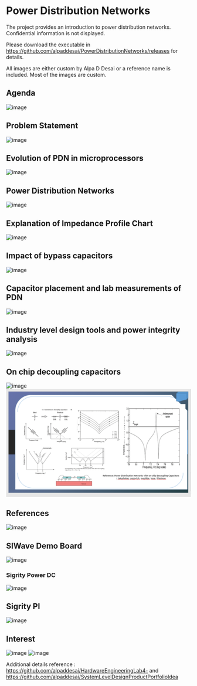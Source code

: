 # Power Distribution Networks

The project provides an introduction to power distribution networks. Confidential information is not displayed. 

Please download the executable in https://github.com/alpaddesai/PowerDistributionNetworks/releases for details. 

All images are either custom by Alpa D Desai or a reference name is included. Most of the images are custom.

## Agenda
![image](Agenda.png)

## Problem Statement
![image](ProblemStatement.png)

## Evolution of PDN in microprocessors
![image](EvolutionImpedancePDN.png)

## Power Distribution Networks
![image](PowerDistributionNetworks.png)

## Explanation of Impedance Profile Chart
![image](ImpedanceProfileChart.png)

## Impact of bypass capacitors
![image](ImpactOfBypassCapacitors.png)

## Capacitor placement and lab measurements of PDN
![image](CapacitorPlacementLabMeasurements.png)

## Industry level design tools and power integrity analysis
![image](IndustryLevelPowerIntegrityAnalysis.png)

## On chip decoupling capacitors
![image](OnChipDecouplingCapacitors.png)
![image](PDNAnalysis.png)

## References
![image](References.png)

## SIWave Demo Board
![image](AnsysSIWaveDemoBoard.png)

### Sigrity Power DC
![image](SigrityCertificate.png)

## Sigrity PI
![image](SigrityPI.png)

## Interest
![image](image1.png)
![image](ter_image.png)

Additional details reference : https://github.com/alpaddesai/HardwareEngineeringLab4-  and https://github.com/alpaddesai/SystemLevelDesignProductPortfolioIdea
